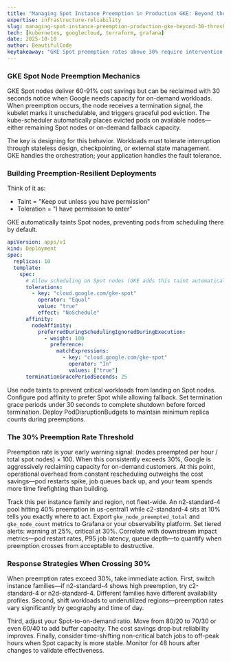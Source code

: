 ```yaml
---
title: "Managing Spot Instance Preemption in Production GKE: Beyond the 30% Threshold"
expertise: infrastructure-reliability
slug: managing-spot-instance-preemption-production-gke-beyond-30-threshold
tech: [kubernetes, googlecloud, terraform, grafana]
date: 2025-10-10
author: BeautifulCode
keytakeaway: "GKE Spot preemption rates above 30% require intervention through instance family switches, region shifts, or adjusted Spot-to-on-demand ratios to maintain production reliability."
---
```


### GKE Spot Node Preemption Mechanics

GKE Spot nodes deliver 60-91% cost savings but can be reclaimed with 30 seconds notice when Google needs capacity for on-demand workloads. When preemption occurs, the node receives a termination signal, the kubelet marks it unschedulable, and triggers graceful pod eviction. The kube-scheduler automatically places evicted pods on available nodes—either remaining Spot nodes or on-demand fallback capacity.

The key is designing for this behavior. Workloads must tolerate interruption through stateless design, checkpointing, or external state management. GKE handles the orchestration; your application handles the fault tolerance.

### Building Preemption-Resilient Deployments

Think of it as:
- Taint = "Keep out unless you have permission"
- Toleration = "I have permission to enter"

GKE automatically taints Spot nodes, preventing pods from scheduling there by default.

```yaml
apiVersion: apps/v1
kind: Deployment
spec:
  replicas: 10
  template:
    spec:
      # Allow scheduling on Spot nodes (GKE adds this taint automatically)
      tolerations:
        - key: "cloud.google.com/gke-spot"
          operator: "Equal"
          value: "true"
          effect: "NoSchedule"
      affinity:
        nodeAffinity:
          preferredDuringSchedulingIgnoredDuringExecution:
            - weight: 100
              preference:
                matchExpressions:
                  - key: "cloud.google.com/gke-spot"
                    operator: "In"
                    values: ["true"]
      terminationGracePeriodSeconds: 25
```

Use node taints to prevent critical workloads from landing on Spot nodes. Configure pod affinity to prefer Spot while allowing fallback. Set termination grace periods under 30 seconds to complete shutdown before forced termination. Deploy PodDisruptionBudgets to maintain minimum replica counts during preemptions.

### The 30% Preemption Rate Threshold

Preemption rate is your early warning signal: (nodes preempted per hour / total spot nodes) × 100. When this consistently exceeds 30%, Google is aggressively reclaiming capacity for on-demand customers. At this point, operational overhead from constant rescheduling outweighs the cost savings—pod restarts spike, job queues back up, and your team spends more time firefighting than building.

Track this per instance family and region, not fleet-wide. An n2-standard-4 pool hitting 40% preemption in us-central1 while c2-standard-4 sits at 10% tells you exactly where to act. Export `gke_node_preempted_total` and `gke_node_count` metrics to Grafana or your observability platform. Set tiered alerts: warning at 25%, critical at 30%. Correlate with downstream impact metrics—pod restart rates, P95 job latency, queue depth—to quantify when preemption crosses from acceptable to destructive.

### Response Strategies When Crossing 30%

When preemption rates exceed 30%, take immediate action. First, switch instance families—if n2-standard-4 shows high preemption, try c2-standard-4 or n2d-standard-4. Different families have different availability profiles. Second, shift workloads to underutilized regions—preemption rates vary significantly by geography and time of day.

Third, adjust your Spot-to-on-demand ratio. Move from 80/20 to 70/30 or even 60/40 to add buffer capacity. The cost savings drop but reliability improves. Finally, consider time-shifting non-critical batch jobs to off-peak hours when Spot capacity is more stable. Monitor for 48 hours after changes to validate effectiveness.